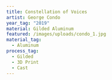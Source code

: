 ```yaml
---
title: Constellation of Voices
artist: George Condo
year_tag: "2019"
material: Gilded Aluminum
featured: /images/uploads/condo_1.jpg
material_tag:
  - Aluminum
process_tag:
  - Gilded
  - 3D Print
  - Cast
---
```

